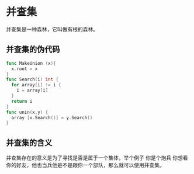 # 并查集
并查集是一种森林，它叫做有根的森林。
## 并查集的伪代码

 ```go
 func MakeUnion (x){
   x.root = x
 }
 func Search(i) int {
   for array[i] != i {
     i = array[i]
   }
   return i
 }
 func unin(x,y) {
   array [x.Search()] = y.Search()
 }
 ```
## 并查集的含义
并查集存在的意义是为了寻找是否是属于一个集体，举个例子 你是个炮兵 你想看你的好友，他也当兵他是不是跟你一个部队，那么就可以使用并查集。
